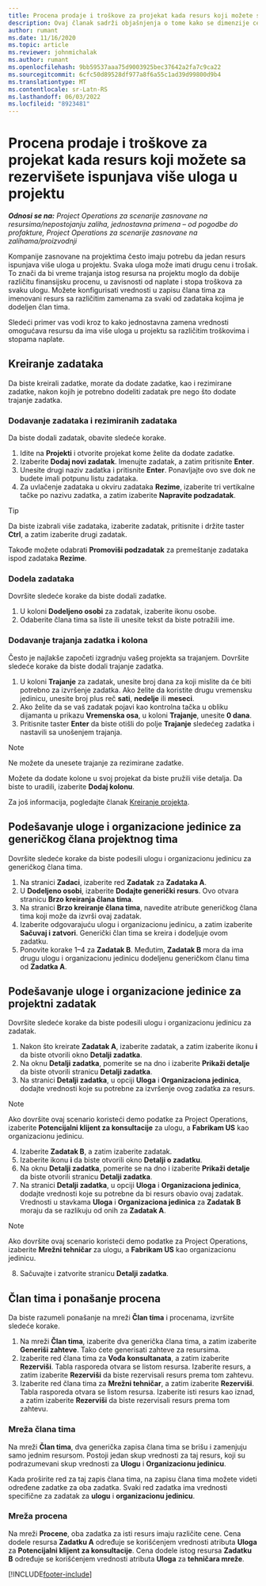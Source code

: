 ```yaml
---
title: Procena prodaje i troškove za projekat kada resurs koji možete sa rezervišete ispunjava više uloga u projektu
description: Ovaj članak sadrži objašnjenja o tome kako se dimenzije cena koriste za podršku procenama cena i troškova za resurs koji popunjava više uloga na projektu.
author: rumant
ms.date: 11/16/2020
ms.topic: article
ms.reviewer: johnmichalak
ms.author: rumant
ms.openlocfilehash: 9bb59537aaa75d9003925bec37642a2fa7c9ca22
ms.sourcegitcommit: 6cfc50d89528df977a8f6a55c1ad39d99800d9b4
ms.translationtype: MT
ms.contentlocale: sr-Latn-RS
ms.lasthandoff: 06/03/2022
ms.locfileid: "8923481"
---
```

# <a name="estimate-project-sales-and-costs-when-a-bookable-resource-fills-multiple-roles-on-a-project"></a>Procena prodaje i troškove za projekat kada resurs koji možete sa rezervišete ispunjava više uloga u projektu 

_**Odnosi se na:** Project Operations za scenarije zasnovane na resursima/nepostojanju zaliha, jednostavna primena – od pogodbe do profakture, Project Operations za scenarije zasnovane na zalihama/proizvodnji_ 

Kompanije zasnovane na projektima često imaju potrebu da jedan resurs ispunjava više uloga u projektu. Svaka uloga može imati drugu cenu i trošak. To znači da bi vreme trajanja istog resursa na projektu moglo da dobije različitu finansijsku procenu, u zavisnosti od naplate i stopa troškova za svaku ulogu. Možete konfigurisati vrednosti u zapisu člana tima za imenovani resurs sa različitim zamenama za svaki od zadataka kojima je dodeljen član tima.

Sledeći primer vas vodi kroz to kako jednostavna zamena vrednosti omogućava resursu da ima više uloga u projektu sa različitim troškovima i stopama naplate.

## <a name="create-tasks"></a>Kreiranje zadataka
Da biste kreirali zadatke, morate da dodate zadatke, kao i rezimirane zadatke, nakon kojih je potrebno dodeliti zadatak pre nego što dodate trajanje zadatka. 

### <a name="add-tasks-and-summary-tasks"></a>Dodavanje zadataka i rezimiranih zadataka
Da biste dodali zadatak, obavite sledeće korake.

1. Idite na **Projekti** i otvorite projekat kome želite da dodate zadatke.
2. Izaberite **Dodaj novi zadatak**. Imenujte zadatak, a zatim pritisnite **Enter**.
3. Unesite drugi naziv zadatka i pritisnite **Enter**. Ponavljajte ovo sve dok ne budete imali potpunu listu zadataka.
3. Za uvlačenje zadataka u okviru zadataka **Rezime**, izaberite tri vertikalne tačke po nazivu zadatka, a zatim izaberite **Napravite podzadatak**. 

  > [!TIP]
  > Da biste izabrali više zadataka, izaberite zadatak, pritisnite i držite taster **Ctrl**, a zatim izaberite drugi zadatak.
  >
  > Takođe možete odabrati **Promoviši podzadatak** za premeštanje zadataka ispod zadataka **Rezime**.

### <a name="assign-tasks"></a>Dodela zadataka

Dovršite sledeće korake da biste dodali zadatke.

1. U koloni **Dodeljeno osobi** za zadatak, izaberite ikonu osobe.
2. Odaberite člana tima sa liste ili unesite tekst da biste potražili ime.

### <a name="add-task-duration-and-columns"></a>Dodavanje trajanja zadatka i kolona

Često je najlakše započeti izgradnju vašeg projekta sa trajanjem. Dovršite sledeće korake da biste dodali trajanje zadatka.

1. U koloni **Trajanje** za zadatak, unesite broj dana za koji mislite da će biti potrebno za izvršenje zadatka. Ako želite da koristite drugu vremensku jedinicu, unesite broj plus reč **sati**, **nedelje** ili **meseci**.
2. Ako želite da se vaš zadatak pojavi kao kontrolna tačka u obliku dijamanta u prikazu **Vremenska osa**, u koloni **Trajanje**, unesite **0 dana**.
3. Pritisnite taster **Enter** da biste otišli do polje **Trajanje** sledećeg zadatka i nastavili sa unošenjem trajanja.

  > [!NOTE]
  > Ne možete da unesete trajanje za rezimirane zadatke.

Možete da dodate kolone u svoj projekat da biste pružili više detalja. Da biste to uradili, izaberite **Dodaj kolonu**. 

Za još informacija, pogledajte članak [Kreiranje projekta](https://support.microsoft.com/en-us/office/create-a-project-a5b5e823-fb2e-45fd-be00-7d84422d9749).

## <a name="set-up-the-role-and-organization-unit-for-a-generic-project-team-member"></a>Podešavanje uloge i organizacione jedinice za generičkog člana projektnog tima
Dovršite sledeće korake da biste podesili ulogu i organizacionu jedinicu za generičkog člana tima.

1. Na stranici **Zadaci**, izaberite red **Zadatak** za **Zadataka A**. 
2. U **Dodeljeno osobi**, izaberite **Dodajte generički resurs**. Ovo otvara stranicu **Brzo kreiranja člana tima**.
3. Na stranici **Brzo kreiranje člana tima**, navedite atribute generičkog člana tima koji može da izvrši ovaj zadatak.
4. Izaberite odgovarajuću ulogu i organizacionu jedinicu, a zatim izaberite **Sačuvaj i zatvori**. Generički član tima se kreira i dodeljuje ovom zadatku. 
5. Ponovite korake 1–4 za **Zadatak B**. Međutim, **Zadatak B** mora da ima drugu ulogu i organizacionu jedinicu dodeljenu generičkom članu tima od **Zadatka A**. 

## <a name="set-up-the-role-and-organization-unit-for-a-project-task"></a>Podešavanje uloge i organizacione jedinice za projektni zadatak
Dovršite sledeće korake da biste podesili ulogu i organizacionu jedinicu za zadatak.

1. Nakon što kreirate **Zadatak A**, izaberite zadatak, a zatim izaberite ikonu **i** da biste otvorili okno **Detalji zadatka**. 
2. Na oknu **Detalji zadatka**, pomerite se na dno i izaberite **Prikaži detalje** da biste otvorili stranicu **Detalji zadatka**.
3. Na stranici **Detalji zadatka**, u opciji **Uloga** i **Organizaciona jedinica**, dodajte vrednosti koje su potrebne za izvršenje ovog zadatka za resurs. 

  > [!NOTE]
  > Ako dovršite ovaj scenario koristeći demo podatke za Project Operations, izaberite **Potencijalni klijent za konsultacije** za ulogu, a **Fabrikam US** kao organizacionu jedinicu.

4. Izaberite **Zadatak B**, a zatim izaberite zadatak.
5. Izaberite ikonu **i** da biste otvorili okno **Detalji o zadatku**. 
6. Na oknu **Detalji zadatka**, pomerite se na dno i izaberite **Prikaži detalje** da biste otvorili stranicu **Detalji zadatka**.
7. Na stranici **Detalji zadatka**, u opciji **Uloga** i **Organizaciona jedinica**, dodajte vrednosti koje su potrebne da bi resurs obavio ovaj zadatak. Vrednosti u stavkama **Uloga** i **Organizaciona jedinica** za **Zadatak B** moraju da se razlikuju od onih za **Zadatak A**. 

  > [!NOTE]
  > Ako dovršite ovaj scenario koristeći demo podatke za Project Operations, izaberite **Mrežni tehničar** za ulogu, a **Fabrikam US** kao organizacionu jedinicu.

8. Sačuvajte i zatvorite stranicu **Detalji zadatka**. 

## <a name="team-member-and-estimates-behavior"></a>Član tima i ponašanje procena 
Da biste razumeli ponašanje na mreži **Član tima** i procenama, izvršite sledeće korake.

1. Na mreži **Član tima**, izaberite dva generička člana tima, a zatim izaberite **Generiši zahteve**. Tako ćete generisati zahteve za resursima. 
2. Izaberite red člana tima za **Vođa konsultanata**, a zatim izaberite **Rezerviši**. Tabla rasporeda otvara se listom resursa. Izaberite resurs, a zatim izaberite **Rezerviši** da biste rezervisali resurs prema tom zahtevu.
3. Izaberite red člana tima za **Mrežni tehničar**, a zatim izaberite **Rezerviši**. Tabla rasporeda otvara se listom resursa. Izaberite isti resurs kao iznad, a zatim izaberite **Rezerviši** da biste rezervisali resurs prema tom zahtevu.

### <a name="team-member-grid"></a>Mreža člana tima 

Na mreži **Član tima**, dva generička zapisa člana tima se brišu i zamenjuju samo jednim resursom. Postoji jedan skup vrednosti za taj resurs, koji su podrazumevani skup vrednosti za **Ulogu** i **Organizacionu jedinicu**.

Kada proširite red za taj zapis člana tima, na zapisu člana tima možete videti određene zadatke za oba zadatka. Svaki red zadatka ima vrednosti specifične za zadatak za **ulogu** i **organizacionu jedinicu**. 

### <a name="estimates-grid"></a>Mreža procena 

Na mreži **Procene**, oba zadatka za isti resurs imaju različite cene. Cena dodele resursa **Zadatku A** određuje se korišćenjem vrednosti atributa **Uloga** za **Potencijalni klijent za konsultacije**. Cena dodele istog resursa **Zadatku B** određuje se korišćenjem vrednosti atributa **Uloga** za **tehničara mreže**.


[!INCLUDE[footer-include](../includes/footer-banner.md)]